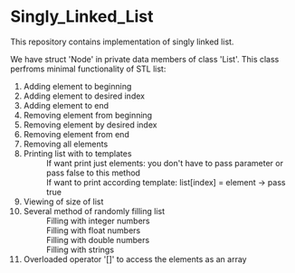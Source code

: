 # Singly_Linked_List

<p>This repository contains implementation of singly linked list. </p>
<p>We have struct 'Node' in private data members of class 'List'. This class perfroms 
minimal functionality of STL list:</p>
<ol>
    <li>Adding element to beginning</li>
    <li>Adding element to desired index</li>
    <li>Adding element to end</li>
    <li>Removing element from beginning</li>
    <li>Removing element by desired index</li>
    <li>Removing element from end</li>
    <li>Removing all elements</li>
    <li>Printing list with to templates</li>
        <dd>If want print just elements: you don't have to pass parameter or pass false to this method</dd>
        <dd>If want to print according template: list[index] = element -> pass true</dd>
    <li>Viewing of size of list</li>
    <li>Several method of randomly filling list</li>
        <dd>Filling with integer numbers</dd>
        <dd>Filling with float numbers</dd>
        <dd>Filling with double numbers</dd>
        <dd>Filling with strings</dd>
    <li>Overloaded operator '[]' to access the elements as an array</li>
</ol>
